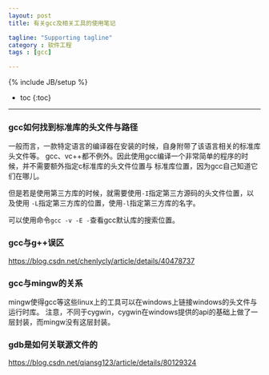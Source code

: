 ```yaml
---
layout: post
title: 有关gcc及相关工具的使用笔记

tagline: "Supporting tagline"
category : 软件工程
tags : [gcc]

---
```

{% include JB/setup %}

* toc
{:toc}

<hr />

### gcc如何找到标准库的头文件与路径

一般而言，一款特定语言的编译器在安装的时候，自身附带了该语言相关的标准库头文件等。
gcc、vc++都不例外。因此使用gcc编译一个非常简单的程序的时候，并不需要额外指定c标准库的头文件位置与
标准库位置，因为gcc自己知道它们在哪儿。

但是若是使用第三方库的时候，就需要使用`-I`指定第三方源码的头文件位置，以及使用
`-L`指定第三方库的位置，使用`-l`指定第三方库的名字。

可以使用命令`gcc -v -E -`查看gcc默认库的搜索位置。

### gcc与g++误区

https://blog.csdn.net/chenlycly/article/details/40478737

### gcc与mingw的关系

mingw使得gcc等这些linux上的工具可以在windows上链接windows的头文件与运行时库。
注意，不同于cygwin，cygwin在windows提供的api的基础上做了一层封装，而mingw没有这层封装。

### gdb是如何关联源文件的

https://blog.csdn.net/qiansg123/article/details/80129324